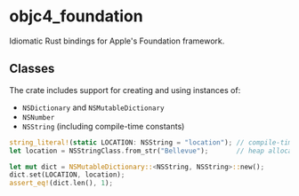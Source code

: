 # objc4_foundation

Idiomatic Rust bindings for Apple's Foundation framework.

## Classes

The crate includes support for creating and using instances of:

* `NSDictionary` and `NSMutableDictionary`
* `NSNumber`
* `NSString` (including compile-time constants)

```rust
string_literal!(static LOCATION: NSString = "location"); // compile-time constant
let location = NSStringClass.from_str("Bellevue");       // heap allocated

let mut dict = NSMutableDictionary::<NSString, NSString>::new();
dict.set(LOCATION, location);
assert_eq!(dict.len(), 1);
```

